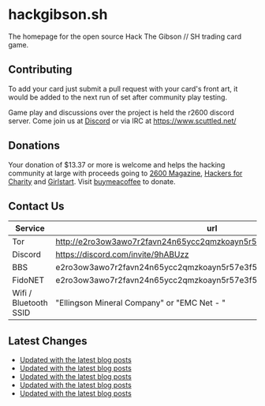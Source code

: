 # hackgibson.sh
The homepage for the open source Hack The Gibson // SH trading card game.


## Contributing

To add your card just submit a pull request with your card's front art, it would be added to the next run of set after community play testing.

Game play and discussions over the project is held the r2600 discord server. Come join us at [Discord](https://discord.com/invite/9hABUzz) or via IRC at https://www.scuttled.net/


## Donations

Your donation of $13.37 or more is welcome and helps the hacking community at large with proceeds going to [2600 Magazine](https://2600.com/), [Hackers for Charity](https://hackersforcharity.org) and [Girlstart](https://girlstart.org).  Visit [buymeacoffee](https://www.buymeacoffee.com/hackgibson.sh) to donate.


## Contact Us

Service | url
-|-
Tor | http://e2ro3ow3awo7r2favn24n65ycc2qmzkoayn5r57e3f56nvjwdcgg32ad.onion
Discord | https://discord.com/invite/9hABUzz
BBS | e2ro3ow3awo7r2favn24n65ycc2qmzkoayn5r57e3f56nvjwdcgg32ad.onion:23
FidoNET | e2ro3ow3awo7r2favn24n65ycc2qmzkoayn5r57e3f56nvjwdcgg32ad.onion:24554
Wifi / Bluetooth SSID | "Ellingson Mineral Company" or "EMC Net - <fidonet address>"

## Latest Changes
<!-- BLOG-POST-LIST:START -->
- [Updated with the latest blog posts](https://github.com/DFW2600/hackgibson.sh/commit/ab9536c454eea56de6ccef50f9abd1cf8ba412b5)
- [Updated with the latest blog posts](https://github.com/DFW2600/hackgibson.sh/commit/2d8f629cadcec080d50efab2164334a9378307ba)
- [Updated with the latest blog posts](https://github.com/DFW2600/hackgibson.sh/commit/8bdda17119c4bb6eff5a782680022868f71e80d9)
- [Updated with the latest blog posts](https://github.com/DFW2600/hackgibson.sh/commit/a6e1777f3456ca7b7db1c0dac4163eaeaafa6c4b)
- [Updated with the latest blog posts](https://github.com/DFW2600/hackgibson.sh/commit/44833afb9ddf92f2df0478ae6307da68b7d91a42)
<!-- BLOG-POST-LIST:END -->
